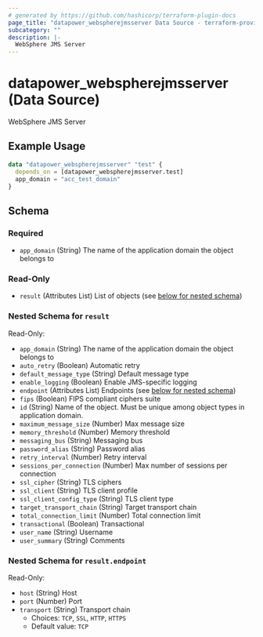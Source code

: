 ```yaml
---
# generated by https://github.com/hashicorp/terraform-plugin-docs
page_title: "datapower_webspherejmsserver Data Source - terraform-provider-datapower"
subcategory: ""
description: |-
  WebSphere JMS Server
---
```


# datapower_webspherejmsserver (Data Source)

WebSphere JMS Server

## Example Usage

```terraform
data "datapower_webspherejmsserver" "test" {
  depends_on = [datapower_webspherejmsserver.test]
  app_domain = "acc_test_domain"
}
```

<!-- schema generated by tfplugindocs -->
## Schema

### Required

- `app_domain` (String) The name of the application domain the object belongs to

### Read-Only

- `result` (Attributes List) List of objects (see [below for nested schema](#nestedatt--result))

<a id="nestedatt--result"></a>
### Nested Schema for `result`

Read-Only:

- `app_domain` (String) The name of the application domain the object belongs to
- `auto_retry` (Boolean) Automatic retry
- `default_message_type` (String) Default message type
- `enable_logging` (Boolean) Enable JMS-specific logging
- `endpoint` (Attributes List) Endpoints (see [below for nested schema](#nestedatt--result--endpoint))
- `fips` (Boolean) FIPS compliant ciphers suite
- `id` (String) Name of the object. Must be unique among object types in application domain.
- `maximum_message_size` (Number) Max message size
- `memory_threshold` (Number) Memory threshold
- `messaging_bus` (String) Messaging bus
- `password_alias` (String) Password alias
- `retry_interval` (Number) Retry interval
- `sessions_per_connection` (Number) Max number of sessions per connection
- `ssl_cipher` (String) TLS ciphers
- `ssl_client` (String) TLS client profile
- `ssl_client_config_type` (String) TLS client type
- `target_transport_chain` (String) Target transport chain
- `total_connection_limit` (Number) Total connection limit
- `transactional` (Boolean) Transactional
- `user_name` (String) Username
- `user_summary` (String) Comments

<a id="nestedatt--result--endpoint"></a>
### Nested Schema for `result.endpoint`

Read-Only:

- `host` (String) Host
- `port` (Number) Port
- `transport` (String) Transport chain
  - Choices: `TCP`, `SSL`, `HTTP`, `HTTPS`
  - Default value: `TCP`
